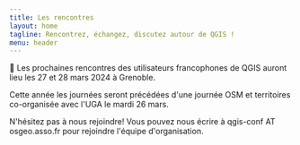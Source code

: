 ```yaml
---
title: Les rencontres
layout: home
tagline: Rencontrez, échangez, discutez autour de QGIS !
menu: header
---
```


📢 Les prochaines rencontres des utilisateurs francophones de QGIS auront lieu les 27 et 28 mars 2024 à Grenoble. 

Cette année les journées seront précédées d'une journée OSM et territoires co-organisée avec l'UGA le mardi 26 mars.

N'hésitez pas à nous rejoindre! Vous pouvez nous écrire à qgis-conf AT osgeo.asso.fr pour rejoindre l'équipe d'organisation.




